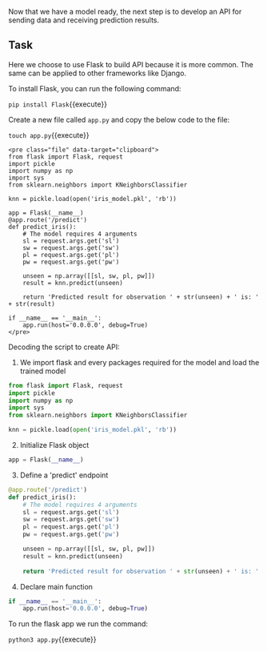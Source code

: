 Now that we have a model ready, the next step is to develop an API for sending data and receiving prediction results.

## Task

Here we choose to use Flask to build API because it is more common. The same can be applied to other frameworks like Django.

To install Flask, you can run the following command:

`pip install Flask`{{execute}}

Create a new file called `app.py` and copy the below code to the file:

`touch app.py`{{execute}}

```
<pre class="file" data-target="clipboard">
from flask import Flask, request
import pickle 
import numpy as np
import sys
from sklearn.neighbors import KNeighborsClassifier

knn = pickle.load(open('iris_model.pkl', 'rb'))

app = Flask(__name__)
@app.route('/predict')
def predict_iris():
    # The model requires 4 arguments
    sl = request.args.get('sl')
    sw = request.args.get('sw')
    pl = request.args.get('pl')
    pw = request.args.get('pw')

    unseen = np.array([[sl, sw, pl, pw]])
    result = knn.predict(unseen)
    
    return 'Predicted result for observation ' + str(unseen) + ' is: ' + str(result)
    
if __name__ == '__main__':
    app.run(host='0.0.0.0', debug=True)
</pre>
```



Decoding the script to create API:

1. We import flask and every packages required for the model and load the trained model

```python
from flask import Flask, request
import pickle 
import numpy as np
import sys
from sklearn.neighbors import KNeighborsClassifier

knn = pickle.load(open('iris_model.pkl', 'rb'))
```

2. Initialize Flask object

``` python
app = Flask(__name__)
```

3. Define a 'predict' endpoint

```python
@app.route('/predict')
def predict_iris():
    # The model requires 4 arguments
    sl = request.args.get('sl')
    sw = request.args.get('sw')
    pl = request.args.get('pl')
    pw = request.args.get('pw')

    unseen = np.array([[sl, sw, pl, pw]])
    result = knn.predict(unseen)
    
    return 'Predicted result for observation ' + str(unseen) + ' is: ' + str(result)
```

4. Declare main function

```python
if __name__ == '__main__':
    app.run(host='0.0.0.0', debug=True)
```



To run the flask app we run the command:

`python3 app.py`{{execute}}

